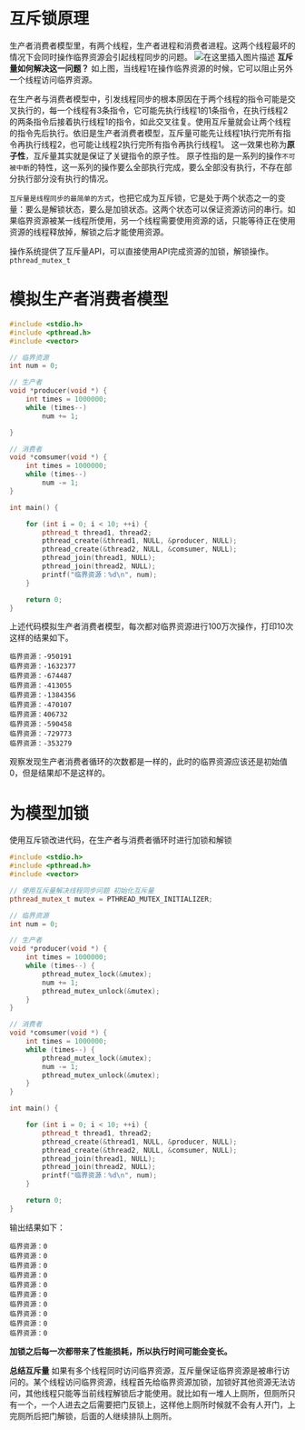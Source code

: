 # 互斥锁原理
生产者消费者模型里，有两个线程，生产者进程和消费者进程。这两个线程最坏的情况下会同时操作临界资源会引起线程同步的问题。
![在这里插入图片描述](https://img-blog.csdnimg.cn/20200904220823768.png?x-oss-process=image/watermark,type_ZmFuZ3poZW5naGVpdGk,shadow_10,text_aHR0cHM6Ly9ibG9nLmNzZG4ubmV0L3dhbmtjbg==,size_16,color_FFFFFF,t_70#pic_center)
**互斥量如何解决这一问题？**
如上图，当线程1在操作临界资源的时候，它可以阻止另外一个线程访问临界资源。

在生产者与消费者模型中，引发线程同步的根本原因在于两个线程的指令可能是交叉执行的，每一个线程有3条指令，它可能先执行线程1的1条指令，在执行线程2的两条指令后接着执行线程1的指令，如此交叉往复。使用互斥量就会让两个线程的指令先后执行。依旧是生产者消费者模型，互斥量可能先让线程1执行完所有指令再执行线程2，也可能让线程2执行完所有指令再执行线程1。
这一效果也称为**原子性**，互斥量其实就是保证了关键指令的原子性。
原子性指的是一系列的操作`不可被中断`的特性，这一系列的操作要么全部执行完成，要么全部没有执行，不存在部分执行部分没有执行的情况。

`互斥量是线程同步的最简单的方式`，也把它成为互斥锁，它是处于两个状态之一的变量：要么是解锁状态，要么是加锁状态。这两个状态可以保证资源访问的串行。如果临界资源被某一线程所使用，另一个线程需要使用资源的话，只能等待正在使用资源的线程释放掉，解锁之后才能使用资源。

操作系统提供了互斥量API，可以直接使用API完成资源的加锁，解锁操作。`pthread_mutex_t`


# 模拟生产者消费者模型
```cpp
#include <stdio.h>
#include <pthread.h>
#include <vector>

// 临界资源
int num = 0;

// 生产者
void *producer(void *) {
    int times = 1000000;
    while (times--)
        num += 1;

}

// 消费者
void *comsumer(void *) {
    int times = 1000000;
    while (times--)
        num -= 1;
}

int main() {

    for (int i = 0; i < 10; ++i) {
        pthread_t thread1, thread2;
        pthread_create(&thread1, NULL, &producer, NULL);
        pthread_create(&thread2, NULL, &comsumer, NULL);
        pthread_join(thread1, NULL);
        pthread_join(thread2, NULL);
        printf("临界资源：%d\n", num);
    }

    return 0;
}

```
上述代码模拟生产者消费者模型，每次都对临界资源进行100万次操作，打印10次这样的结果如下。
```
临界资源：-950191
临界资源：-1632377
临界资源：-674487
临界资源：-413055
临界资源：-1384356
临界资源：-470107
临界资源：406732
临界资源：-590458
临界资源：-729773
临界资源：-353279
```
观察发现生产者消费者循环的次数都是一样的，此时的临界资源应该还是初始值0，但是结果却不是这样的。

# 为模型加锁
使用互斥锁改进代码，在生产者与消费者循环时进行加锁和解锁
```cpp
#include <stdio.h>
#include <pthread.h>
#include <vector>

// 使用互斥量解决线程同步问题 初始化互斥量
pthread_mutex_t mutex = PTHREAD_MUTEX_INITIALIZER;

// 临界资源
int num = 0;

// 生产者
void *producer(void *) {
    int times = 1000000;
    while (times--) {
        pthread_mutex_lock(&mutex);
        num += 1;
        pthread_mutex_unlock(&mutex);
    }
}

// 消费者
void *comsumer(void *) {
    int times = 1000000;
    while (times--) {
        pthread_mutex_lock(&mutex);
        num -= 1;
        pthread_mutex_unlock(&mutex);
    }
}

int main() {

    for (int i = 0; i < 10; ++i) {
        pthread_t thread1, thread2;
        pthread_create(&thread1, NULL, &producer, NULL);
        pthread_create(&thread2, NULL, &comsumer, NULL);
        pthread_join(thread1, NULL);
        pthread_join(thread2, NULL);
        printf("临界资源：%d\n", num);
    }

    return 0;
}
```
输出结果如下：
```
临界资源：0
临界资源：0
临界资源：0
临界资源：0
临界资源：0
临界资源：0
临界资源：0
临界资源：0
临界资源：0
临界资源：0
```
**加锁之后每一次都带来了性能损耗，所以执行时间可能会变长。**

**总结互斥量**
如果有多个线程同时访问临界资源，互斥量保证临界资源是被串行访问的。某个线程访问临界资源，线程首先给临界资源加锁，加锁好其他资源无法访问，其他线程只能等当前线程解锁后才能使用。就比如有一堆人上厕所，但厕所只有一个，一个人进去之后需要把门反锁上，这样他上厕所时候就不会有人开门，上完厕所后把门解锁，后面的人继续排队上厕所。